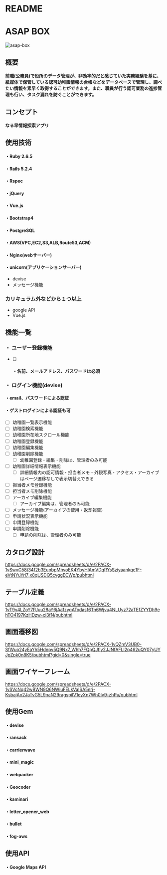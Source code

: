 # README

# ASAP BOX
![asap-box](https://user-images.githubusercontent.com/62285033/90954512-cee8e280-e4af-11ea-802c-64a2aeea4430.png)

## 概要

#### 前職(公務員)で役所のデータ管理が、非効率的だと感じていた実務経験を基に、紙媒体で保管している認可幼稚園情報の台帳などをデータベースで管理し、調べたい情報を素早く取得することができます。また、職員が行う認可業務の進捗管理も行い、タスク漏れを防ぐことができます。
## コンセプト

#### なる早情報探索アプリ

## 使用技術
#### ・Ruby 2.6.5
#### ・Rails 5.2.4
#### ・Rspec
#### ・jQuery
#### ・Vue.js
#### ・Bootstrap4
#### ・PostgreSQL
#### ・AWS(VPC,EC2,S3,ALB,Route53,ACM)
#### ・Nginx(webサーバー)
#### ・unicorn(アプリケーションサーバー)
+ devise
+ メッセージ機能

### カリキュラム外などから１つ以上
+ google API
+ Vue.js

## 機能一覧

### ・ ユーザー登録機能
* [ ] #### ・名前、メールアドレス、パスワードは必須
### ・ ログイン機能(devise)
 ####  ・email、パスワードによる認証
 ####  ・ゲストログインによる認証も可
* [ ] 幼稚園一覧表示機能
* [ ] 幼稚園検索機能
* [ ] 幼稚園所在地スクロール機能
* [ ] 幼稚園登録機能
* [ ] 幼稚園編集機能
* [ ] 幼稚園削除機能
  * [ ] 幼稚園登録・編集・削除は、管理者のみ可能
* [ ] 幼稚園詳細情報表示機能
  * [ ] 詳細情報内の認可情報・担当者メモ・外観写真・アクセス・アーカイブはページ遷移なしで表示切替えできる
* [ ] 担当者メモ登録機能
* [ ] 担当者メモ削除機能
* [ ] アーカイブ編集機能
  * [ ] アーカイブ編集は、管理者のみ可能
* [ ] メッセージ機能(アーカイブの使用・返却報告)
* [ ] 申請状況表示機能
* [ ] 申請登録機能
* [ ] 申請削除機能
  * [ ] 申請の削除は、管理者のみ可能

## カタログ設計

<https://docs.google.com/spreadsheets/d/e/2PACX-1vSwvC58t34f2b3EupbpMhvoEK4YbyHlAmVDqRYsSziyaankqe1F-eVtNYuYrl7_x8qUSDQ5cvggECWp/pubhtml>

## テーブル定義

<https://docs.google.com/spreadsheets/d/e/2PACX-1vT9y4LZoY7PJuu28aY6jAa1zyqATxdasf6Tn6Wjvu4NLUyz72aTEfZYYDh9ehTO4197KzHDzw-ci3fN/pubhtml>

## 画面遷移図

<https://docs.google.com/spreadsheets/d/e/2PACX-1vQZmV3UB0-SfWuo24yEaYh5Hdnpv5Q9Nx7_Whh7FQpQJfly2JJNfAFLl2p462uQY07yUYJpZpk0n8K5/pubhtml?gid=0&single=true>

## 画面ワイヤーフレーム

<https://docs.google.com/spreadsheets/d/e/2PACX-1vSVcNq42wBWN9Q6NWiuFELkVaISA5nrj-KsbajAo2JaTvG5L9naN29ragspilV1eyXn7Wh0Iv9-zhPu/pubhtml>

## 使用Gem
#### ・devise
#### ・ransack
#### ・carrierwave
#### ・mini_magic
#### ・webpacker
#### ・Geocoder
#### ・kaminari
#### ・letter_opener_web
#### ・bullet
#### ・fog-aws

## 使用API
#### ・Google Maps API
